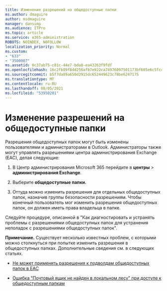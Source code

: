 ```yaml
---
title: Изменение разрешений на общедоступные папки
ms.author: dmaguire
author: msdmaguire
manager: dansimp
ms.audience: ITPro
ms.topic: article
ms.service: o365-administration
ROBOTS: NOINDEX, NOFOLLOW
localization_priority: Normal
ms.custom:
- "633"
- "3500007"
ms.assetid: 0c37ab75-c81c-44e7-bda8-ea43263f9fdf
ms.openlocfilehash: 16c2fb89f8dd256afb7e922ca74976097501173bf605e6c5fccc73019a71edcd
ms.sourcegitcommit: b5f7da89a650d2915dc652449623c78be6247175
ms.translationtype: MT
ms.contentlocale: ru-RU
ms.lasthandoff: 08/05/2021
ms.locfileid: "53950201"
---
```

# <a name="changing-public-folder-permissions"></a>Изменение разрешений на общедоступные папки

Разрешения общедоступных папок могут быть изменены пользователями и администраторами в Outlook. Администраторы также могут управлять разрешениями центра администрирования Exchange (EAC), делая следующие:
  
1. В Центр администрирования Microsoft 365 перейдите в **центры** \> **администрирования Exchange**.

2. Выберите **общедоступные папки.**

3. Оттуда можно изменить разрешения для отдельных общедоступных папок, назначив группы безопасности разрешениям. Чтобы конечный пользователь мог изменить разрешения общедоступных папок, он должен иметь права владельца в папке.

Следуйте процедуре, [](https://docs.microsoft.com/exchange/troubleshoot/public-folders/public-folder-permission-issues) описанной в "Как диагностировать и устранять проблемы с разрешениями общедоступных папок для устранения неполадок с разрешениями общедоступных папок".

**Примечание.** Существует несколько известных проблем, с которыми можно столкнуться при попытке изменить разрешения в общедоступных папках. Дополнительные сведения см. в следующих статьях.

- [Не может применять разрешения к подволдам общедоступных папок в EAC](https://docs.microsoft.com/exchange/troubleshoot/public-folders/can%E2%80%99t-apply-permissions-public-folder-subfolders)

- [Ошибка "Почтовый ящик не найден в локальном лесу" при доступе к общедоступным папкам](https://docs.microsoft.com/exchange/troubleshoot/public-folders/mailbox-not-found-local-forest-public-folder)
